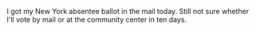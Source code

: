I got my New York absentee ballot in the mail today. Still not sure whether I'll vote by mail or at the community center in ten days. 
